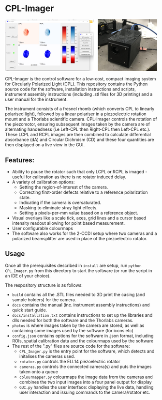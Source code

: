# CPL-Imager
![GUI screenshot](docs/images/GUI.png)

CPL-Imager is the control software for a low-cost, compact imaging system for Circularly Polarized Light (CPL). This repository contains the Python source code for the software, installation instructions and scripts, instrument assembly instructions (including .stl files for 3D printing) and a user manual for the instrument.

The instrument consists of a fresnel rhomb (which converts CPL to linearly polarised light), followed by a linear polariser in a piezoelectric rotation mount and a Thorlabs scientific camera. CPL-Imager controls the rotation of the piezomotor, ensuring subsequent images taken by the camera are of alternating handedness (i.e Left-CPL then Right-CPL then Left-CPL etc.). These LCPL and RCPL images are then combined to calculate differential absorbance (dA) and Circular Dichroism (CD) and these four quantities are then displayed on a live view in the GUI.

## Features:
- Ability to pause the rotator such that only LCPL or RCPL is imaged - useful for calibration as there is no rotator induced delay.
- A variety of calibration options: 
    - Setting the region-of-interest of the camera.
    - Correcting first-order defects relative to a reference polarization state.
    - Indicating if the camera is oversaturated.
    - Masking to eliminate stray light effects.
    - Setting a pixels-per-mm value based on a reference object.
- Visual overlays like a scale tick, axes, grid lines and a cursor based intensity readout allowing for point based measurement.
- User configurable colourmaps 
- The software also works for the 2-CCDI setup where two cameras and a polarized beamsplitter are used in place of the piezoelectric rotator.

## Usage
Once all the prerequisites described in ``install`` are setup, run ``python CPL_Imager.py`` from this directory to start the software (or run the script in an IDE of your choice). 

The respository structure is as follows:
- ``build`` contains all the .STL files needed to 3D print the casing (and sample holders) for the camera.
- ``docs`` contains the manual (inc. instrument assembly instructions) and quick start guide.
- ``docs/installation.txt`` contains instructions to set up the libraries and dlls needed for both the software and the Thorlabs cameras.
- ``photos`` is where images taken by the camera are stored, as well as containing some images used by the software (for icons etc)
- ``config.json`` contains options for the software in .json format, including ROIs, spatial calibration data and the colourmaps used by the software
- The rest of the ".py" files are source code for the software:
    - ``CPL_Imager.py`` is the entry point for the software, which detects and initalises the cameras used.
    - ``rotator.py`` controls the ELL14 piezoelectric rotator
    - ``cameras.py`` controls the connected camera(s) and puts the images taken onto a queue
    - ``colourmapper.py`` colourmaps the image data from the cameras and combines the two input images into a four panel output for display
    - ``GUI.py`` handles the user interface: displaying the live data, handling user interaction and issuing commands to the camera/rotator etc.
    
